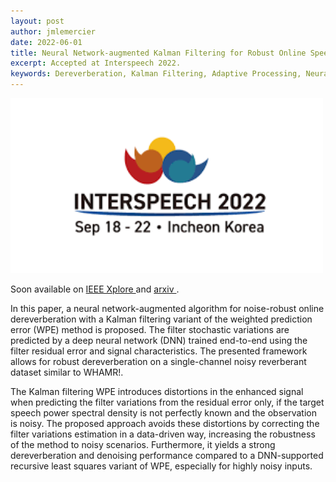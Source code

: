 ```yaml
---
layout: post
author: jmlemercier
date: 2022-06-01
title: Neural Network-augmented Kalman Filtering for Robust Online Speech Dereverberation in Noisy Reverberant Environments
excerpt: Accepted at Interspeech 2022.
keywords: Dereverberation, Kalman Filtering, Adaptive Processing, Neural Network, End-to-end Training
---
```


<div class="post-image">
<img src="/assets/interspeech2022/interspeech2022.png" height="280px">
</div>

<div class="links">
<p>
Soon available on <a href="https://ieeexplore.ieee.org/document/XXXXX"> IEEE Xplore </a> and <a href="https://arxiv.org/abs/2204.02741"> arxiv </a>.
</p>
</div>

<div class="abstract">
<p>
In this paper, a neural network-augmented algorithm for noise-robust online dereverberation with a Kalman filtering variant of the weighted prediction error (WPE) method is proposed.
The filter stochastic variations are predicted by a deep neural network (DNN) trained end-to-end using the filter residual error and signal characteristics.
The presented framework allows for robust dereverberation on a single-channel noisy reverberant dataset similar to WHAMR!.</p>
<p> 
The Kalman filtering WPE introduces distortions in the enhanced signal when predicting the filter variations from the residual error only, if the target speech power spectral density is not perfectly known and the observation is noisy.
The proposed approach avoids these distortions by correcting the filter variations estimation in a data-driven way, increasing the robustness of the method to noisy scenarios. 
Furthermore, it yields a strong dereverberation and denoising performance  compared to a DNN-supported recursive least squares variant of WPE, especially for highly noisy inputs.
</p>
</div>